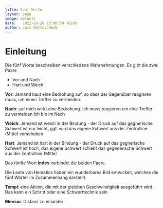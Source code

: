 ```yaml
---
title: Fünf Worte
layout: page
image: default
date:   2022-09-26 23:00:00 +0200
author: Lars Walloscheck
---
```


# Einleitung
Die fünf Worte beschreiben verschiedene Wahrnehmungen.
Es gibt die zwei Paare
- Vor und Nach
- Hart und Weich

__Vor__: Jemand baut eine Bedrohung auf, so dass der Gegenüber reagieren muss, um einen Treffer zu vermeiden.

__Nach__: auf mich wirkt eine Bedrohung. Ich muss reagieren um eine Treffer zu vermeiden Ich bin im Nach

__Weich__: Jemand ist weich in der Bindung - der Druck auf das gegnerische Schwert ist nur leicht, ggf. wird das eigene Schwert aus der Zentralline (Mitte) verschoben

__Hart__: Jemand ist hart in der Bindung - der Druck auf das gegnerische Schwert ist hoch, das eigene Schwert schiebt das gegenerische Schwert aus der Zentralline (Mitte)

Das fünfte Wort __Indes__ verbindet die beiden Paare.

Die Leute von Hematics haben ein wunderbares Bild entwickelt, welches die fünf Wörter im Zusammenhang darstellt.

__Tempi__: eine Aktion, die mit der gleichen Geschwindigkeit ausgeführt wird. Das kann ein Schritt oder eine Schwerttechnik sein

__Mensur__: Distanz zu einander